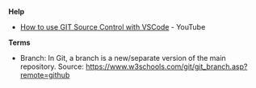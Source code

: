 <b>Help</b>
* <a href="https://www.youtube.com/watch?v=EjHJNjLxE_U">How to use GIT Source Control with VSCode</a> - YouTube

<b>Terms</b>
* Branch: In Git, a branch is a new/separate version of the main repository. Source: https://www.w3schools.com/git/git_branch.asp?remote=github